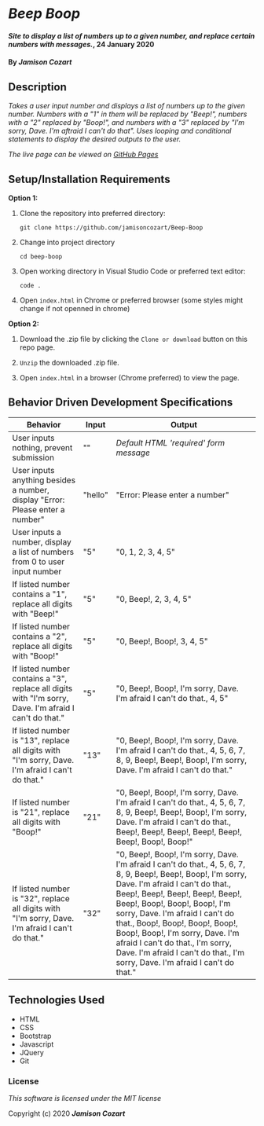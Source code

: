 # _Beep Boop_

#### _Site to display a list of numbers up to a given number, and replace certain numbers with messages._, 24 January 2020

#### By _**Jamison Cozart**_

## Description

_Takes a user input number and displays a list of numbers up to the given number. Numbers with a "1" in them will be replaced by "Beep!", numbers with a "2" replaced by "Boop!", and numbers with a "3" replaced by "I'm sorry, Dave. I'm aftraid I can't do that". Uses looping and conditional statements to display the desired outputs to the user._

_The live page can be viewed on [GitHub Pages](https://jamisoncozart.github.io/Beep-Boop/)_

## Setup/Installation Requirements

**Option 1:**

1. Clone the repository into preferred directory:
    ```
    git clone https://github.com/jamisoncozart/Beep-Boop
    ```

3. Change into project directory
    ```
    cd beep-boop
    ```

2. Open working directory in Visual Studio Code or preferred text editor:
    ```
    code .
    ```
3. Open `index.html` in Chrome or preferred browser (some styles might change if not openned in chrome)

**Option 2:**

1. Download the .zip file by clicking the `Clone or download` button on this repo page.

2. `Unzip` the downloaded .zip file.

3. Open `index.html` in a browser (Chrome preferred) to view the page.

## Behavior Driven Development Specifications

| Behavior        | Input           | Output  |
| ------------- | ------------- | ----- |
| User inputs nothing, prevent submission | "" | *Default HTML 'required' form message* |
| User inputs anything besides a number, display "Error: Please enter a number" | "hello"      |   "Error: Please enter a number" |
| User inputs a number, display a list of numbers from 0 to user input number | "5"      |    "0, 1, 2, 3, 4, 5" |
| If listed number contains a "1", replace all digits with "Beep!" | "5"      |    "0, Beep!, 2, 3, 4, 5" |
| If listed number contains a "2", replace all digits with "Boop!" | "5"      |    "0, Beep!, Boop!, 3, 4, 5" |
| If listed number contains a "3", replace all digits with "I'm sorry, Dave. I'm afraid I can't do that." | "5"      |    "0, Beep!, Boop!, I'm sorry, Dave. I'm afraid I can't do that., 4, 5" |
| If listed number is "13", replace all digits with "I'm sorry, Dave. I'm afraid I can't do that." | "13"      |    "0, Beep!, Boop!, I'm sorry, Dave. I'm afraid I can't do that., 4, 5, 6, 7, 8, 9, Beep!, Beep!, Boop!, I'm sorry, Dave. I'm afraid I can't do that." |
| If listed number is "21", replace all digits with "Boop!" | "21"      |    "0, Beep!, Boop!, I'm sorry, Dave. I'm afraid I can't do that., 4, 5, 6, 7, 8, 9, Beep!, Beep!, Boop!, I'm sorry, Dave. I'm afraid I can't do that., Beep!, Beep!, Beep!, Beep!, Beep!, Beep!, Boop!, Boop!" |
| If listed number is "32", replace all digits with "I'm sorry, Dave. I'm afraid I can't do that." | "32"      |    "0, Beep!, Boop!, I'm sorry, Dave. I'm afraid I can't do that., 4, 5, 6, 7, 8, 9, Beep!, Beep!, Boop!, I'm sorry, Dave. I'm afraid I can't do that., Beep!, Beep!, Beep!, Beep!, Beep!, Beep!, Boop!, Boop!, Boop!, I'm sorry, Dave. I'm afraid I can't do that., Boop!, Boop!, Boop!, Boop!, Boop!, Boop!, I'm sorry, Dave. I'm afraid I can't do that., I'm sorry, Dave. I'm afraid I can't do that., I'm sorry, Dave. I'm afraid I can't do that." |

## Technologies Used

* HTML
* CSS
* Bootstrap
* Javascript
* JQuery
* Git

### License

*This software is licensed under the MIT license*

Copyright (c) 2020 **_Jamison Cozart_**





